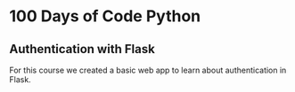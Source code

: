# 100 Days of Code Python

## Authentication with Flask
For this course we created a basic web app to learn about authentication
in Flask. 